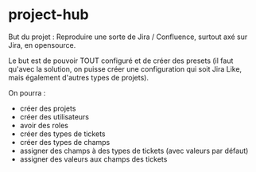 # project-hub

But du projet : Reproduire une sorte de Jira / Confluence, surtout axé sur Jira, en opensource.

Le but est de pouvoir TOUT configuré et de créer des presets (il faut qu'avec la solution, on puisse créer une configuration qui soit Jira Like, mais également d'autres types de projets).

On pourra :
- créer des projets
- créer des utilisateurs
- avoir des roles
- créer des types de tickets
- créer des types de champs
- assigner des champs à des types de tickets (avec valeurs par défaut)
- assigner des valeurs aux champs des tickets
